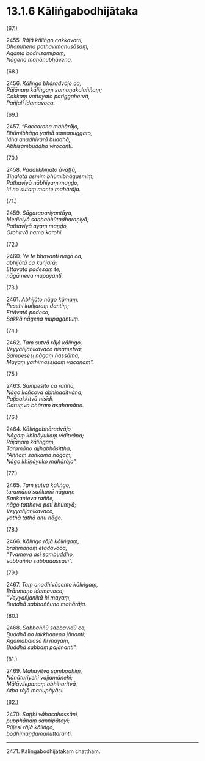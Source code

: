 # 13.1.6 Kāliṅgabodhijātaka

(67.)

2455\. _Rājā kāliṅgo cakkavatti,_  
_Dhammena pathavimanusāsaṃ;_  
_Agamā bodhisamīpaṃ,_  
_Nāgena mahānubhāvena._  

(68.)

2456\. _Kāliṅgo bhāradvājo ca,_  
_Rājānaṃ kāliṅgaṃ samaṇakolaññaṃ;_  
_Cakkaṃ vattayato pariggahetvā,_  
_Pañjalī idamavoca._  

(69.)

2457\. _“Paccoroha mahārāja,_  
_Bhūmibhāgo yathā samaṇuggato;_  
_Idha anadhivarā buddhā,_  
_Abhisambuddhā virocanti._  

(70.)

2458\. _Padakkhiṇato āvaṭṭā,_  
_Tiṇalatā asmiṃ bhūmibhāgasmiṃ;_  
_Pathaviyā nābhiyaṃ maṇḍo,_  
_Iti no sutaṃ mante mahārāja._  

(71.)

2459\. _Sāgarapariyantāya,_  
_Mediniyā sabbabhūtadharaṇiyā;_  
_Pathaviyā ayaṃ maṇḍo,_  
_Orohitvā namo karohi._  

(72.)

2460\. _Ye te bhavanti nāgā ca,_  
_abhijātā ca kuñjarā;_  
_Ettāvatā padesaṃ te,_  
_nāgā neva mupayanti._  

(73.)

2461\. _Abhijāto nāgo kāmaṃ,_  
_Pesehi kuñjaraṃ dantiṃ;_  
_Ettāvatā padeso,_  
_Sakkā nāgena mupagantuṃ._  

(74.)

2462\. _Taṃ sutvā rājā kāliṅgo,_  
_Veyyañjanikavaco nisāmetvā;_  
_Sampesesi nāgaṃ ñassāma,_  
_Mayaṃ yathimassidaṃ vacanaṃ”._  

(75.)

2463\. _Sampesito ca raññā,_  
_Nāgo koñcova abhinaditvāna;_  
_Paṭisakkitvā nisīdi,_  
_Garuṃva bhāraṃ asahamāno._  

(76.)

2464\. _Kāliṅgabhāradvājo,_  
_Nāgaṃ khīṇāyukaṃ viditvāna;_  
_Rājānaṃ kāliṅgaṃ,_  
_Taramāno ajjhabhāsittha;_  
_“Aññaṃ saṅkama nāgaṃ,_  
_Nāgo khīṇāyuko mahārāja”._  

(77.)

2465\. _Taṃ sutvā kāliṅgo,_  
_taramāno saṅkamī nāgaṃ;_  
_Saṅkanteva raññe,_  
_nāgo tattheva pati bhumyā;_  
_Veyyañjanikavaco,_  
_yathā tathā ahu nāgo._  

(78.)

2466\. _Kāliṅgo rājā kāliṅgaṃ,_  
_brāhmaṇaṃ etadavoca;_  
_“Tvameva asi sambuddho,_  
_sabbaññū sabbadassāvī”._  

(79.)

2467\. _Taṃ anadhivāsento kāliṅgaṃ,_  
_Brāhmaṇo idamavoca;_  
_“Veyyañjanikā hi mayaṃ,_  
_Buddhā sabbaññuno mahārāja._  

(80.)

2468\. _Sabbaññū sabbavidū ca,_  
_Buddhā na lakkhaṇena jānanti;_  
_Āgamabalasā hi mayaṃ,_  
_Buddhā sabbaṃ pajānanti”._  

(81.)

2469\. _Mahayitvā sambodhiṃ,_  
_Nānāturiyehi vajjamānehi;_  
_Mālāvilepanaṃ abhiharitvā,_  
_Atha rājā manupāyāsi._  

(82.)

2470\. _Saṭṭhi vāhasahassāni,_  
_pupphānaṃ sannipātayi;_  
_Pūjesi rājā kāliṅgo,_  
_bodhimaṇḍamanuttaranti._  

---

2471\. Kāliṅgabodhijātakaṃ chaṭṭhaṃ.
